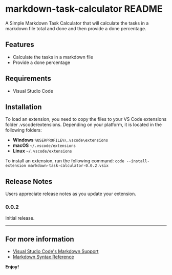 # markdown-task-calculator README

A Simple Markdown Task Calculator that will calculate the tasks in a markdown file total and done and then provide a done percentage.

## Features

* Calculate the tasks in a markdown file
* Provide a done percentage

## Requirements

* Visual Studio Code

## Installation

To load an extension, you need to copy the files to your VS Code extensions folder .vscode/extensions. Depending on your platform, it is located in the following folders:
-   **Windows** `%USERPROFILE%\.vscode\extensions`
-   **macOS** `~/.vscode/extensions`
-   **Linux** `~/.vscode/extensions`

To install an extension, run the following command:
`code --install-extension markdown-task-calculator-0.0.2.vsix`

## Release Notes

Users appreciate release notes as you update your extension.

### 0.0.2

Initial release.

---

## For more information

* [Visual Studio Code's Markdown Support](http://code.visualstudio.com/docs/languages/markdown)
* [Markdown Syntax Reference](https://help.github.com/articles/markdown-basics/)

**Enjoy!**
